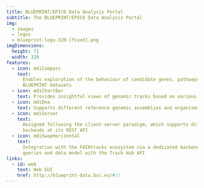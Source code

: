 ```yaml
---
title: BLUEPRINT/EPICO Data Analysis Portal
subtitle: The BLUEPRINT/EPICO Data Analysis Portal
img:
  - images
  - logos
  - blueprint-logo-320-[fixed].png
imgDimensions:
  height: 71
  width: 320
features:
  - icon: mdiCompass
    text:
      Enables exploration of the behaviour of candidate genes, pathways or genome regions across the
      BLUEPRINT datasets
  - icon: mdiChartBar
    text: Provides insightful views of genomic tracks based on various analyses
  - icon: mdiDna
    text: Supports different reference genomic assemblies and organisms
  - icon: mdiServer
    text:
      Designed following the client-server paradigm, which supports different pluggable data
      backends at its REST API
  - icon: mdiSwapHorizontal
    text:
      Integration with the FAIRtracks ecosystem via a dedicated backend enabling interoperability of
      queries and data model with the Track Hub API
links:
  - id: web
    text: Web GUI
    href: http://blueprint-data.bsc.es/#!/
---
```

